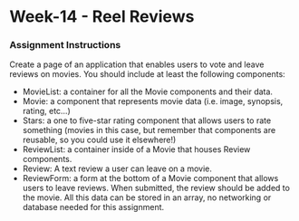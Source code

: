 # Week-14 - Reel Reviews

### Assignment Instructions

Create a page of an application that enables users to vote and leave reviews on movies. You should include at least the following components:

- MovieList: a container for all the Movie components and their data.
- Movie: a component that represents movie data (i.e. image, synopsis, rating, etc…)
- Stars: a one to five-star rating component that allows users to rate something (movies in this case, but remember that components are reusable, so you could use it elsewhere!)
- ReviewList: a container inside of a Movie that houses Review components.
- Review: A text review a user can leave on a movie.
- ReviewForm: a form at the bottom of a Movie component that allows users to leave reviews. When submitted, the review should be added to the movie. All this data can be stored in an array, no networking or database needed for this assignment.
